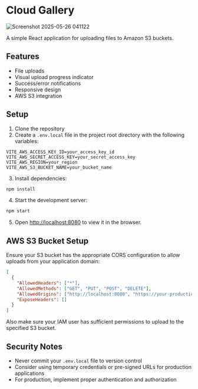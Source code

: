
# Cloud Gallery

![Screenshot 2025-05-26 041122](https://github.com/user-attachments/assets/02af2108-81bd-42c1-835c-b31e011d0e89)


A simple React application for uploading files to Amazon S3 buckets.

## Features

- File uploads
- Visual upload progress indicator
- Success/error notifications
- Responsive design
- AWS S3 integration

## Setup

1. Clone the repository
2. Create a `.env.local` file in the project root directory with the following variables:

```
VITE_AWS_ACCESS_KEY_ID=your_access_key_id
VITE_AWS_SECRET_ACCESS_KEY=your_secret_access_key
VITE_AWS_REGION=your_region
VITE_AWS_S3_BUCKET_NAME=your_bucket_name
```

3. Install dependencies:

```bash
npm install
```

4. Start the development server:

```bash
npm start
```

5. Open [http://localhost:8080](http://localhost:8080) to view it in the browser.

## AWS S3 Bucket Setup

Ensure your S3 bucket has the appropriate CORS configuration to allow uploads from your application domain:

```json
[
  {
    "AllowedHeaders": ["*"],
    "AllowedMethods": ["GET", "PUT", "POST", "DELETE"],
    "AllowedOrigins": ["http://localhost:8080", "https://your-production-domain.com"],
    "ExposeHeaders": []
  }
]
```

Also make sure your IAM user has sufficient permissions to upload to the specified S3 bucket.

## Security Notes

- Never commit your `.env.local` file to version control
- Consider using temporary credentials or pre-signed URLs for production applications
- For production, implement proper authentication and authorization
